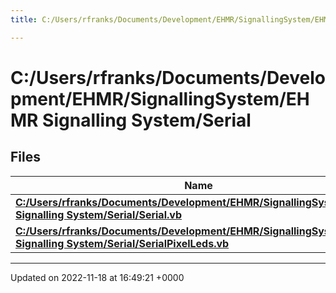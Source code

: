 ```yaml
---
title: C:/Users/rfranks/Documents/Development/EHMR/SignallingSystem/EHMR Signalling System/Serial

---
```


# C:/Users/rfranks/Documents/Development/EHMR/SignallingSystem/EHMR Signalling System/Serial



## Files

| Name           |
| -------------- |
| **[C:/Users/rfranks/Documents/Development/EHMR/SignallingSystem/EHMR Signalling System/Serial/Serial.vb](/SignallingSystem-doc/mainsystem/Files/Serial_8vb/#file-serial.vb)**  |
| **[C:/Users/rfranks/Documents/Development/EHMR/SignallingSystem/EHMR Signalling System/Serial/SerialPixelLeds.vb](/SignallingSystem-doc/mainsystem/Files/SerialPixelLeds_8vb/#file-serialpixelleds.vb)**  |






-------------------------------

Updated on 2022-11-18 at 16:49:21 +0000
